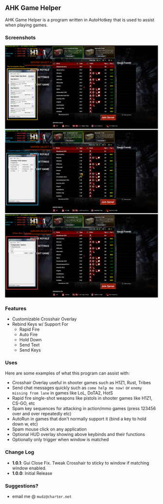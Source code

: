 ## AHK Game Helper
AHK Game Helper is a program written in AutoHotkey that is used to assist when playing games.

### Screenshots
![AHK Game Helper 1](AHKGameHelper1.png)
![AHK Game Helper 2](AHKGameHelper2.png)
![AHK Game Helper 3](AHKGameHelper3.png)

### Features
- Customizable Crosshair Overlay
- Rebind Keys w/ Support For
    - Rapid Fire
    - Auto Fire
    - Hold Down
    - Send Text
    - Send Keys

### Uses
Here are some examples of what this program can assist with:
- Crosshair Overlay useful in shooter games such as H1Z1, Rust, Tribes
- Send chat messages quickly such as `come help me now!` or `enemy missing from lane` in games like LoL, DoTA2, HotS
- Rapid fire single-shot weapons like pistols in shooter games like H1Z1, CS-GO, etc
- Spam key sequences for attacking in action/mmo games (press 123456 over and over repeatedly etc)
- AutoRun in games that don't normally support it (bind a key to hold down w, etc)
- Spam mouse click on any application
- Optional HUD overlay showing above keybinds and their functions
- Optionally only trigger when window is matched

### Change Log
- **1.0.1**: Gui Close Fix. Tweak Crosshair to sticky to window if matching window enabled.
- **1.0.0**: Initial Release

### Suggestions?
- email me @ `mudz@charter.net`